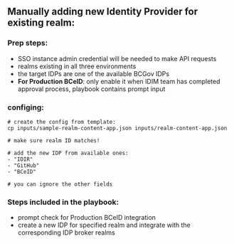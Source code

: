 ## Manually adding new Identity Provider for existing realm:

### Prep steps:
- SSO instance admin credential will be needed to make API requests
- realms existing in all three environments
- the target IDPs are one of the available BCGov IDPs
- **For Production BCeID**: only enable it when IDIM team has completed approval process, playbook contains prompt input

### configing:
```shell
# create the config from template:
cp inputs/sample-realm-content-app.json inputs/realm-content-app.json

# make sure realm ID matches!

# add the new IDP from available ones:
- "IDIR"
- "GitHub"
- "BCeID"

# you can ignore the other fields
```

### Steps included in the playbook:
- prompt check for Production BCeID integration
- create a new IDP for specified realm and integrate with the corresponding IDP broker realms
